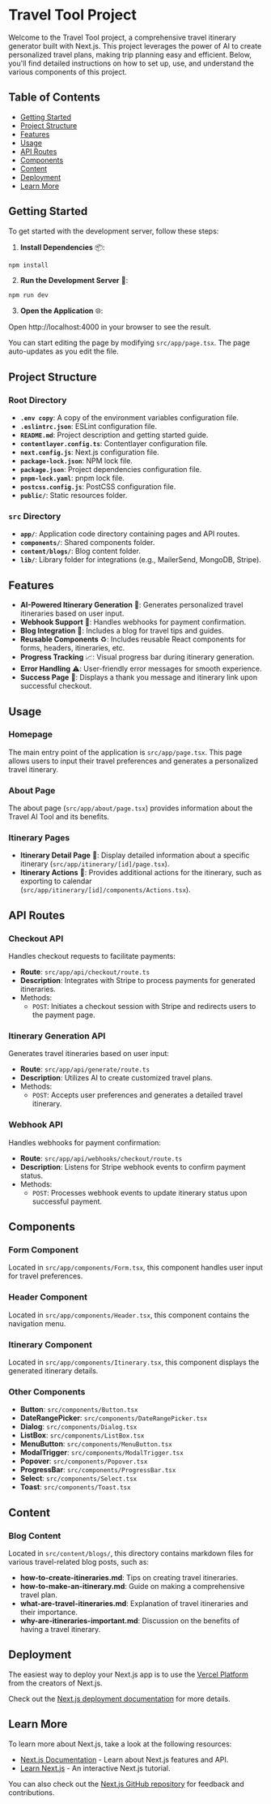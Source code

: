 # Travel Tool Project

Welcome to the Travel Tool project, a comprehensive travel itinerary generator built with Next.js. This project leverages the power of AI to create personalized travel plans, making trip planning easy and efficient. Below, you'll find detailed instructions on how to set up, use, and understand the various components of this project.

## Table of Contents

- [Getting Started](#getting-started)
- [Project Structure](#project-structure)
- [Features](#features)
- [Usage](#usage)
- [API Routes](#api-routes)
- [Components](#components)
- [Content](#content)
- [Deployment](#deployment)
- [Learn More](#learn-more)

## Getting Started

To get started with the development server, follow these steps:

1. **Install Dependencies** 📦:

```sh
npm install
```

2. **Run the Development Server** 🚀:

```sh
npm run dev
```

3. **Open the Application** 🌐:

Open http://localhost:4000 in your browser to see the result.

You can start editing the page by modifying `src/app/page.tsx`. The page auto-updates as you edit the file.

## Project Structure

### Root Directory

- **`.env copy`**: A copy of the environment variables configuration file.
- **`.eslintrc.json`**: ESLint configuration file.
- **`README.md`**: Project description and getting started guide.
- **`contentlayer.config.ts`**: Contentlayer configuration file.
- **`next.config.js`**: Next.js configuration file.
- **`package-lock.json`**: NPM lock file.
- **`package.json`**: Project dependencies configuration file.
- **`pnpm-lock.yaml`**: pnpm lock file.
- **`postcss.config.js`**: PostCSS configuration file.
- **`public/`**: Static resources folder.

### `src` Directory

- **`app/`**: Application code directory containing pages and API routes.
- **`components/`**: Shared components folder.
- **`content/blogs/`**: Blog content folder.
- **`lib/`**: Library folder for integrations (e.g., MailerSend, MongoDB, Stripe).

## Features

- **AI-Powered Itinerary Generation** 🤖: Generates personalized travel itineraries based on user input.
- **Webhook Support** 🔔: Handles webhooks for payment confirmation.
- **Blog Integration** 📝: Includes a blog for travel tips and guides.
- **Reusable Components** ♻️: Includes reusable React components for forms, headers, itineraries, etc.
- **Progress Tracking** 📈: Visual progress bar during itinerary generation.
- **Error Handling** ⚠️: User-friendly error messages for smooth experience.
- **Success Page** 🎉: Displays a thank you message and itinerary link upon successful checkout.

## Usage

### Homepage

The main entry point of the application is `src/app/page.tsx`. This page allows users to input their travel preferences and generates a personalized travel itinerary.

### About Page

The about page (`src/app/about/page.tsx`) provides information about the Travel AI Tool and its benefits.

### Itinerary Pages

- **Itinerary Detail Page** 📄: Display detailed information about a specific itinerary (`src/app/itinerary/[id]/page.tsx`).
- **Itinerary Actions** 🔧: Provides additional actions for the itinerary, such as exporting to calendar (`src/app/itinerary/[id]/components/Actions.tsx`).

## API Routes

### Checkout API

Handles checkout requests to facilitate payments:

- **Route**: `src/app/api/checkout/route.ts`
- **Description**: Integrates with Stripe to process payments for generated itineraries.
- Methods:
  - `POST`: Initiates a checkout session with Stripe and redirects users to the payment page.

### Itinerary Generation API

Generates travel itineraries based on user input:

- **Route**: `src/app/api/generate/route.ts`
- **Description**: Utilizes AI to create customized travel plans.
- Methods:
  - `POST`: Accepts user preferences and generates a detailed travel itinerary.

### Webhook API

Handles webhooks for payment confirmation:

- **Route**: `src/app/api/webhooks/checkout/route.ts`
- **Description**: Listens for Stripe webhook events to confirm payment status.
- Methods:
  - `POST`: Processes webhook events to update itinerary status upon successful payment.

## Components

### Form Component

Located in `src/app/components/Form.tsx`, this component handles user input for travel preferences.

### Header Component

Located in `src/app/components/Header.tsx`, this component contains the navigation menu.

### Itinerary Component

Located in `src/app/components/Itinerary.tsx`, this component displays the generated itinerary details.

### Other Components

- **Button**: `src/components/Button.tsx`
- **DateRangePicker**: `src/components/DateRangePicker.tsx`
- **Dialog**: `src/components/Dialog.tsx`
- **ListBox**: `src/components/ListBox.tsx`
- **MenuButton**: `src/components/MenuButton.tsx`
- **ModalTrigger**: `src/components/ModalTrigger.tsx`
- **Popover**: `src/components/Popover.tsx`
- **ProgressBar**: `src/components/ProgressBar.tsx`
- **Select**: `src/components/Select.tsx`
- **Toast**: `src/components/Toast.tsx`

## Content

### Blog Content

Located in `src/content/blogs/`, this directory contains markdown files for various travel-related blog posts, such as:

- **how-to-create-itineraries.md**: Tips on creating travel itineraries.
- **how-to-make-an-itinerary.md**: Guide on making a comprehensive travel plan.
- **what-are-travel-itineraries.md**: Explanation of travel itineraries and their importance.
- **why-are-itineraries-important.md**: Discussion on the benefits of having a travel itinerary.

## Deployment

The easiest way to deploy your Next.js app is to use the [Vercel Platform](https://vercel.com/new?utm_medium=default-template&filter=next.js&utm_source=create-next-app&utm_campaign=create-next-app-readme) from the creators of Next.js.

Check out the [Next.js deployment documentation](https://nextjs.org/docs/deployment) for more details.

## Learn More

To learn more about Next.js, take a look at the following resources:

- [Next.js Documentation](https://nextjs.org/docs) - Learn about Next.js features and API.
- [Learn Next.js](https://nextjs.org/learn) - An interactive Next.js tutorial.

You can also check out the [Next.js GitHub repository](https://github.com/vercel/next.js/) for feedback and contributions.
